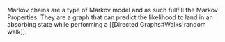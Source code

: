 Markov chains are a type of Markov model and as such fullfill the Markov Properties. They are a graph that can predict the likelihood to land in an absorbing state while performing a [[Directed Graphs#Walks|random walk]].

